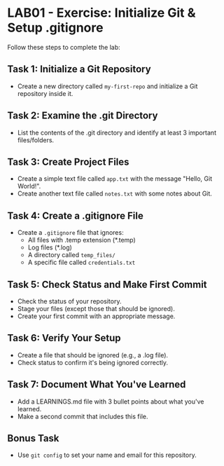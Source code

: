 # LAB01 - Exercise: Initialize Git & Setup .gitignore

Follow these steps to complete the lab:

## Task 1: Initialize a Git Repository
* Create a new directory called `my-first-repo` and initialize a Git repository inside it.

## Task 2: Examine the .git Directory
* List the contents of the .git directory and identify at least 3 important files/folders.

## Task 3: Create Project Files
* Create a simple text file called `app.txt` with the message "Hello, Git World!".
* Create another text file called `notes.txt` with some notes about Git.

## Task 4: Create a .gitignore File
* Create a `.gitignore` file that ignores:
  - All files with .temp extension (*.temp)
  - Log files (*.log)
  - A directory called `temp_files/`
  - A specific file called `credentials.txt`

## Task 5: Check Status and Make First Commit
* Check the status of your repository.
* Stage your files (except those that should be ignored).
* Create your first commit with an appropriate message.

## Task 6: Verify Your Setup
* Create a file that should be ignored (e.g., a .log file).
* Check status to confirm it's being ignored correctly.

## Task 7: Document What You've Learned
* Add a LEARNINGS.md file with 3 bullet points about what you've learned.
* Make a second commit that includes this file.

## Bonus Task
* Use `git config` to set your name and email for this repository. 